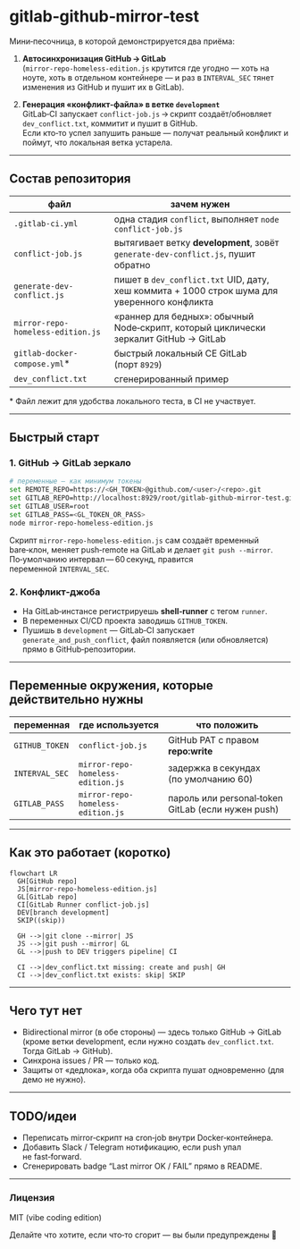 # gitlab‑github‑mirror‑test

Мини‑песочница, в которой демонстрируется два приёма:

1. **Автосинхронизация GitHub → GitLab**  
   (`mirror-repo-homeless-edition.js` крутится где угодно — хоть на ноуте, хоть в отдельном контейнере — и раз в `INTERVAL_SEC` тянет изменения из GitHub и пушит их в GitLab).

2. **Генерация «конфликт‑файла» в ветке `development`**  
   GitLab‑CI запускает `conflict-job.js` → скрипт создаёт/обновляет `dev_conflict.txt`, коммитит и пушит в GitHub.  
   Если кто‑то успел запушить раньше — получат реальный конфликт и поймут, что локальная ветка устарела.

---

## Состав репозитория

| файл                            | зачем нужен                                                                              |
|---------------------------------|------------------------------------------------------------------------------------------|
| `.gitlab-ci.yml`                | одна стадия `conflict`, выполняет `node conflict-job.js`                                 |
| `conflict-job.js`               | вытягивает ветку **development**, зовёт `generate-dev-conflict.js`, пушит обратно        |
| `generate-dev-conflict.js`      | пишет в `dev_conflict.txt` UID, дату, хеш коммита + 1000 строк шума для уверенного конфликта |
| `mirror-repo-homeless-edition.js` | «раннер для бедных»: обычный Node‑скрипт, который циклически зеркалит GitHub → GitLab     |
| `gitlab-docker-compose.yml`*    | быстрый локальный CE GitLab (порт `8929`)                                                |
| `dev_conflict.txt`              | сгенерированный пример                                                                  |

\* Файл лежит для удобства локального теста, в CI не участвует.

---

## Быстрый старт

### 1. GitHub → GitLab зеркало
```bash
# переменные — как минимум токены
set REMOTE_REPO=https://<GH_TOKEN>@github.com/<user>/<repo>.git
set GITLAB_REPO=http://localhost:8929/root/gitlab-github-mirror-test.git
set GITLAB_USER=root
set GITLAB_PASS=<GL_TOKEN_OR_PASS>
node mirror-repo-homeless-edition.js
````

Скрипт `mirror-repo-homeless-edition.js` сам создаёт временный bare‑клон, меняет push‑remote на GitLab и делает `git push --mirror`.
По‑умолчанию интервал — 60 секунд, правится переменной `INTERVAL_SEC`.

### 2. Конфликт‑джоба

* На GitLab‑инстансе регистрируешь **shell‑runner** с тегом `runner`.
* В переменных CI/CD проекта заводишь `GITHUB_TOKEN`.
* Пушишь в `development` — GitLab‑CI запускает `generate_and_push_conflict`, файл появляется (или обновляется) прямо в GitHub‑репозитории.

---

## Переменные окружения, которые действительно нужны

| переменная     | где используется                  | что положить                                       |
| -------------- | --------------------------------- | -------------------------------------------------- |
| `GITHUB_TOKEN` | `conflict-job.js`                 | GitHub PAT с правом **repo\:write**                |
| `INTERVAL_SEC` | `mirror-repo-homeless-edition.js` | задержка в секундах (по умолчанию 60)              |
| `GITLAB_PASS`  | `mirror-repo-homeless-edition.js` | пароль или personal‑token GitLab (если нужен push) |

---

## Как это работает (коротко)

```mermaid
flowchart LR
  GH[GitHub repo]
  JS[mirror-repo-homeless-edition.js]
  GL[GitLab repo]
  CI[GitLab Runner conflict-job.js]
  DEV[branch development]
  SKIP((skip))

  GH -->|git clone --mirror| JS
  JS -->|git push --mirror| GL
  GL -->|push to DEV triggers pipeline| CI

  CI -->|dev_conflict.txt missing: create and push| GH
  CI -->|dev_conflict.txt exists: skip| SKIP
```

---

## Чего тут **нет**

* Bidirectional mirror (в обе стороны) — здесь только GitHub → GitLab (кроме ветки development, если нужно создать `dev_conflict.txt`. Тогда GitLab → GitHub).
* Синхрона issues / PR — только код.
* Защиты от «дедлока», когда оба скрипта пушат одновременно (для демо не нужно).

---

## TODO/идеи

* Переписать mirror‑скрипт на cron‑job внутри Docker‑контейнера.
* Добавить Slack / Telegram нотификацию, если push упал не fast‑forward.
* Сгенерировать badge “Last mirror OK / FAIL” прямо в README.

---

### Лицензия

MIT (vibe coding edition)

Делайте что хотите, если что‑то сгорит — вы были предупреждены 🤟
